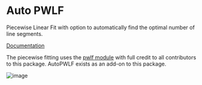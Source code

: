 # Auto PWLF
Piecewise Linear Fit with option to automatically find the optimal number of line segments.

[Documentation](https://autopwlf.readthedocs.io/en/latest/#)

The piecewise fitting uses the [pwlf module](https://github.com/cjekel/piecewise_linear_fit_py) with full credit to all contributors to this package.
AutoPWLF exists as an add-on to this package.


![image](https://github.com/user-attachments/assets/cb21b3c2-2ccc-49ff-ab42-f4aa2b991091)


